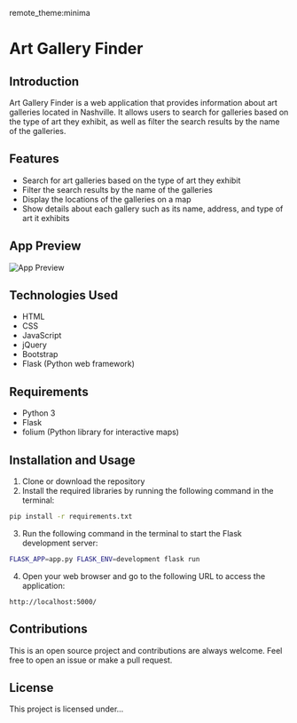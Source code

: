 remote_theme:minima
# Art Gallery Finder

## Introduction
Art Gallery Finder is a web application that provides information about art galleries located in Nashville. It allows users to search for galleries based on the type of art they exhibit, as well as filter the search results by the name of the galleries. 

## Features
- Search for art galleries based on the type of art they exhibit
- Filter the search results by the name of the galleries
- Display the locations of the galleries on a map
- Show details about each gallery such as its name, address, and type of art it exhibits

## App Preview
![App Preview](https://github.com/mukhsadr/Public-Art-in-Downtown-Nashville/blob/master/static/ArtGallerryFinder.gif)

## Technologies Used
- HTML
- CSS
- JavaScript
- jQuery
- Bootstrap
- Flask (Python web framework)

## Requirements
- Python 3
- Flask
- folium (Python library for interactive maps)

## Installation and Usage
1. Clone or download the repository
2. Install the required libraries by running the following command in the terminal:
```bash
pip install -r requirements.txt
```
3. Run the following command in the terminal to start the Flask development server:
```bash
FLASK_APP=app.py FLASK_ENV=development flask run
```
4. Open your web browser and go to the following URL to access the application:
```
http://localhost:5000/
```


## Contributions
This is an open source project and contributions are always welcome. Feel free to open an issue or make a pull request.

## License
This project is licensed under...



